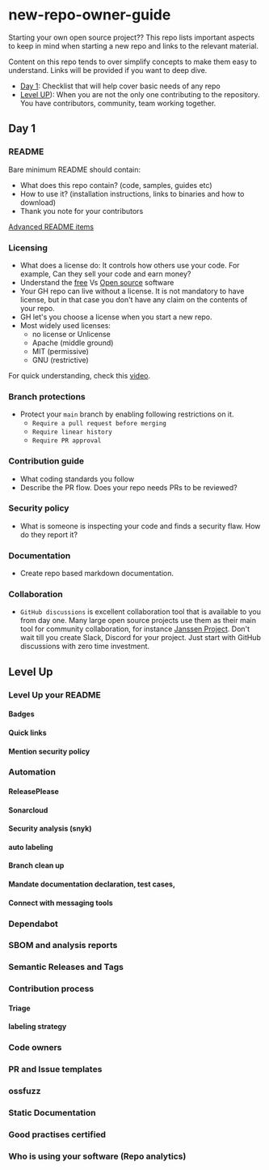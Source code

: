# new-repo-owner-guide
Starting your own open source project?? This repo lists important aspects to keep in mind when starting a new repo and links to the relevant material.

Content on this repo tends to over simplify concepts to make them easy to understand. Links will be provided if you want to deep dive.

- [Day 1](#day-1): Checklist that will help cover basic needs of any repo
- [Level UP]([#level-up)): When you are not the only one contributing to the repository. You have contributors, community, team working together.

## Day 1

### README

Bare minimum README should contain:

- What does this repo contain? (code, samples, guides etc)
- How to use it? (installation instructions, links to binaries and how to download)
- Thank you note for your contributors

[Advanced README items]()

### Licensing

- What does a license do: It controls how others use your code. For example, Can they sell your code and earn money? 
- Understand the [free](https://www.gnu.org/philosophy/free-sw.en.html) Vs [Open source](https://opensource.org/definition-annotated) software
- Your GH repo can live without a license. It is not mandatory to have license, but in that case you don't have any claim on the contents of your repo. 
- GH let's you choose a license when you start a new repo. 
- Most widely used licenses:
  - no license or Unlicense
  - Apache (middle ground)
  - MIT (permissive)
  - GNU (restrictive)

For quick understanding, check this [video](https://www.youtube.com/watch?v=nFU8KoSgEmk&list=PLPR_9YriEawHVezQrZ1djlQwp16EdI5cl).

### Branch protections

  - Protect your `main` branch by enabling following restrictions on it.
    - `Require a pull request before merging`
    - `Require linear history`
    - `Require PR approval`

### Contribution guide

  - What coding standards you follow
  - Describe the PR flow. Does your repo needs PRs to be reviewed?

### Security policy

  -  What is someone is inspecting your code and finds a security flaw. How do they report it?

### Documentation

  -  Create repo based markdown documentation.

### Collaboration

- `GitHub discussions` is excellent collaboration tool that is available to you from day one. Many large open source projects use them as their main tool for community collaboration, for instance [Janssen Project](https://jans.io/discussions). Don't wait till you create Slack, Discord for your project. Just start with GitHub discussions with zero time investment. 

## Level Up

### Level Up your README 

#### Badges



#### Quick links

#### Mention security policy

### Automation

#### ReleasePlease

#### Sonarcloud

#### Security analysis (snyk)

#### auto labeling

#### Branch clean up

#### Mandate documentation declaration, test cases, 

#### Connect with messaging tools

### Dependabot

### SBOM and analysis reports

### Semantic Releases and Tags

### Contribution process

#### Triage

#### labeling strategy

### Code owners

### PR and Issue templates

### ossfuzz

### Static Documentation 

### Good practises certified

### Who is using your software (Repo analytics)


